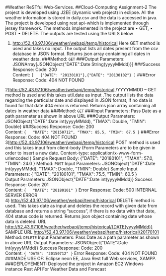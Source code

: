 #Weather ReSTful Web-Services.
##Cloud-Computing Assignment-2
The project is developed using J2EE (dynamic web project) in eclipse. All the weather information is stored in daily.csv and the data is accessed in java. The project is developed using rest api-which is implemented through jersey framework. 
The methods implemented in the project are 
•	GET,
•	POST 
•	DELETE.
 The outputs are tested using the URLS below
1) http://52.43.97.106/weather/webapi/temp/historical 
Here GET method is used and takes no input. The output lists all dates present from the csv database in JSON format.  Returns json array containing all dates in weather data.
###Method:
  `GET`
###Output Parameters:
JSONArray[JSONObject{"DATE":Date String(yyyyMMdd)}]
###Success Response:
Code: 200 <br />
Content: `[   {"DATE": "20130101"},{"DATE": "20130102"} ]`
###Error Response:
Code: 404 NOT FOUND <br />

2)http://52.43.97.106/weather/webapi/temp/historical /YYYYMMDD –
GET method is used and this takes util.date as input .The output lists the data regarding the particular date and displayed in JSON format, if no data is found for that date 404 error is returned.  Returns json array containing all dates in weather data
###Method:
`GET`
###Input Parameters:
Pass Date as a path parameter as shown in above URL
###Output Parameters:
  JSONObject{"DATE":Date int(yyyyMMdd), "TMAX": Double, "TMIN": Double}
###Success Response:
Code: 200 <br />
Content:  `{   "DATE": "20150712", "TMAX": 85.5, "TMIN": 67.5 }`
###Error Response:
Code: 404 NOT FOUND <br />
3)http://52.43.97.106/weather/webapi/temp/historical 
POST method is used and this takes input from client-body (Form Parameters are to be given in order to insert a new date. Content-type: application/x-www-form-urlencoded ) 
Sample Request Body: {"DATE": "20180101", "TMAX": 57.0, "TMIN": 24.0 }
Method:
`POST`
Input Parameters:
JSONObject{"DATE":Date int(yyyyMMdd), "TMAX": Double, "TMIN": Double}
Sample Input Parameters:
{ "DATE": "20180101", "TMAX": 75.5, "TMIN": 60.5 }  
Output Parameters:
JSONObject{"DATE":Date int(yyyyMMdd)}
Success Response:
Code: 201 <br />
Content: `{   "DATE": "20180101" }`
Error Response:
Code: 500 INTERNAL SERVER ERROR <br />
4) http://52.43.97.106/weather/webapi/temp/historical
DELETE method is used. This takes date as input and deletes the record with given date from database and returns a string “success”, if there is no data with that date, 404 status code is returned.  Returns json object containing date whose data is deleted.
URL
http://52.43.97.106/weather/webapi/temp/historical/{DATE(yyyyMMdd)}  
SAMPLE URL
http://52.43.97.106/weather/webapi/temp/historical/20170101
Method:
`DELETE`
Input Parameters:
Pass Date as a path parameter as shown in above URL
Output Parameters:
JSONObject{"DATE":Date int(yyyyMMdd)}
Success Response:
Code: 200 <br />
Content: `{ "DATE": "20150712" }`
Error Response:
Code: 404 NOT FOUND <br />
###MADE USE OF:
Eclipse neon EE, Java Rest full Web services, XAMPP.
###DEPLOYEMENT:
Deployed the project in Amazon EC2 Windows instance
Rest API For Weather Data and Forecast


